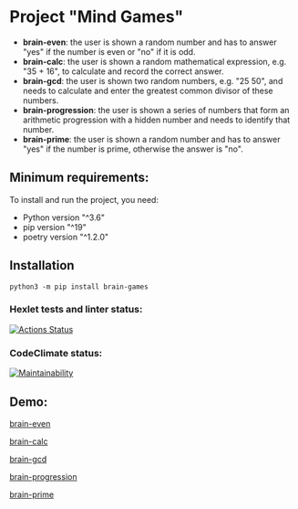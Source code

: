 # Project "Mind Games"
- **brain-even**: the user is shown a random number and has to answer "yes" if the number is even or "no" if it is odd.
- **brain-calc**: the user is shown a random mathematical expression, e.g. "35 + 16", to calculate and record the correct answer.
- **brain-gcd**: the user is shown two random numbers, e.g. "25 50", and needs to calculate and enter the greatest common divisor of these numbers.
- **brain-progression**: the user is shown a series of numbers that form an arithmetic progression with a hidden number and needs to identify that number.
- **brain-prime**: the user is shown a random number and has to answer "yes" if the number is prime, otherwise the answer is "no".

## Minimum requirements:
To install and run the project, you need:
- Python version "^3.6"
- pip version "^19"
- poetry version "^1.2.0"

## Installation
```pytnon
python3 -m pip install brain-games
```

### Hexlet tests and linter status:
[![Actions Status](https://github.com/mi-sanity/python-project-49/actions/workflows/hexlet-check.yml/badge.svg)](https://github.com/mi-sanity/python-project-49/actions)

### CodeClimate status:
[![Maintainability](https://api.codeclimate.com/v1/badges/2d55daab74e08ab756a6/maintainability)](https://codeclimate.com/github/mi-sanity/python-project-49/maintainability)

## Demo:
[brain-even](https://asciinema.org/a/JGDrrIgUAqmWEZW0C2APg78Or)

[brain-calc](https://asciinema.org/a/TXRxXSUJMm7h4xKvoM0TXmfVE)

[brain-gcd](https://asciinema.org/a/vEsgEmArIUipL8Vr2J4bHuGz5)

[brain-progression](https://asciinema.org/a/5ryQ04MdX4DCgXGkTMBGi1JeG)

[brain-prime](https://asciinema.org/a/LYfPXQkFlBFLDBLvY2sVi7nj0)
